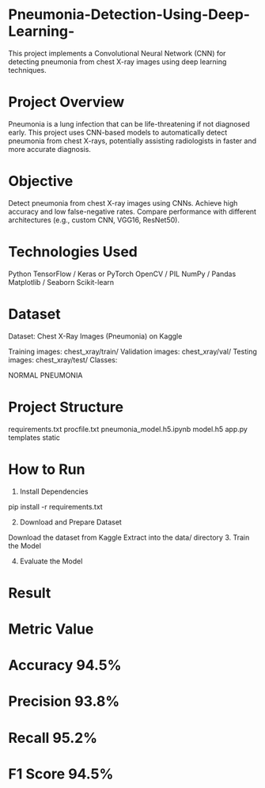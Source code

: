 # Pneumonia-Detection-Using-Deep-Learning-
This project implements a Convolutional Neural Network (CNN) for detecting pneumonia from chest X-ray images using deep learning techniques.

# Project Overview
Pneumonia is a lung infection that can be life-threatening if not diagnosed early. This project uses CNN-based models to automatically detect pneumonia from chest X-rays, potentially assisting radiologists in faster and more accurate diagnosis.

# Objective
Detect pneumonia from chest X-ray images using CNNs.
Achieve high accuracy and low false-negative rates.
Compare performance with different architectures (e.g., custom CNN, VGG16, ResNet50).
# Technologies Used
Python
TensorFlow / Keras or PyTorch
OpenCV / PIL
NumPy / Pandas
Matplotlib / Seaborn
Scikit-learn
# Dataset
Dataset: Chest X-Ray Images (Pneumonia) on Kaggle

Training images: chest_xray/train/
Validation images: chest_xray/val/
Testing images: chest_xray/test/
Classes:

NORMAL
PNEUMONIA
# Project Structure
requirements.txt
procfile.txt
pneumonia_model.h5.ipynb
model.h5
app.py
templates
static
# How to Run
1. Install Dependencies

pip install -r requirements.txt

2. Download and Prepare Dataset

Download the dataset from Kaggle
Extract into the data/ directory
3. Train the Model

4. Evaluate the Model

# Result
# Metric	Value
# Accuracy	94.5%
# Precision	93.8%
# Recall	95.2%
# F1 Score	94.5%
